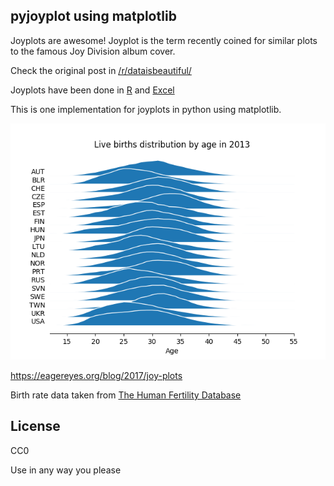 pyjoyplot using matplotlib
---

Joyplots are awesome! 
Joyplot is the term recently coined for similar plots to the famous Joy Division album cover.


Check the original post in [/r/dataisbeautiful/](https://www.reddit.com/r/dataisbeautiful/comments/6m0wo7/peak_time_for_sports_and_leisure_oc/)

Joyplots have been done in [R](https://github.com/halhen/viz-pub/blob/master/sports-time-of-day/2_gen_chart.R)
and [Excel](http://chandoo.org/wp/2017/07/12/joyplot-in-excel/)

This is one implementation for joyplots in python using matplotlib.

![joyplot](joyplot.png)

https://eagereyes.org/blog/2017/joy-plots


Birth rate data taken from [The Human Fertility Database](http://www.humanfertility.org/)



License
---
CC0

Use in any way you please
